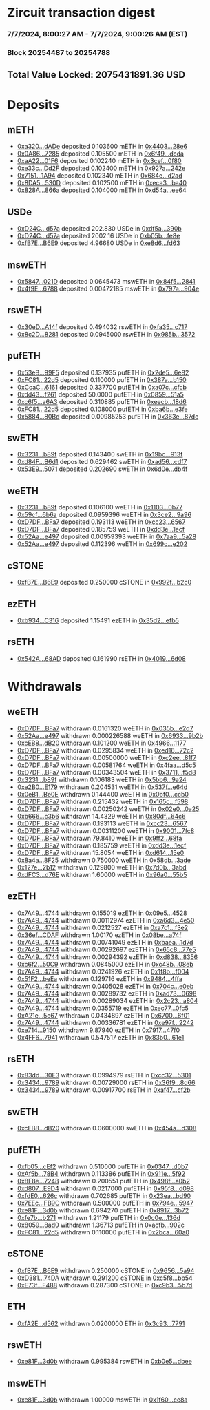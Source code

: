 # Zircuit transaction digest
### 7/7/2024, 8:00:27 AM - 7/7/2024, 9:00:26 AM (EST)
### Block 20254487 to 20254788

## Total Value Locked: 2075431891.36 USD

# Deposits
## mETH
- [0xa320...dADe](https://etherscan.io/address/0xa320b87d3f4402De7C4F99ADd94132fC96f2dADe) deposited 0.103600 mETH in [0x4403...28e6](https://etherscan.io/tx/0xa320b87d3f4402De7C4F99ADd94132fC96f2dADe)
- [0x0A86...7285](https://etherscan.io/address/0x0A86E49f3dd2f7f66B0d539551E2950776e77285) deposited 0.105500 mETH in [0x6f49...dcda](https://etherscan.io/tx/0x0A86E49f3dd2f7f66B0d539551E2950776e77285)
- [0xaA22...01F6](https://etherscan.io/address/0xaA229Cb60Cb3e0f32d99cB23ab2e04306b4801F6) deposited 0.102240 mETH in [0x3cef...0f80](https://etherscan.io/tx/0xaA229Cb60Cb3e0f32d99cB23ab2e04306b4801F6)
- [0xe33c...Dd2F](https://etherscan.io/address/0xe33cF447E03110A3fD7137FF7Ed16722E441Dd2F) deposited 0.102400 mETH in [0x927a...242e](https://etherscan.io/tx/0xe33cF447E03110A3fD7137FF7Ed16722E441Dd2F)
- [0x7151...1A94](https://etherscan.io/address/0x715173b0c420540b1E6d5F957c6900FD73fE1A94) deposited 0.102340 mETH in [0x684e...d2ad](https://etherscan.io/tx/0x715173b0c420540b1E6d5F957c6900FD73fE1A94)
- [0x8DA5...530D](https://etherscan.io/address/0x8DA511B844F064D5f7c950a3a3Ee0FC5185D530D) deposited 0.102500 mETH in [0xeca3...ba40](https://etherscan.io/tx/0x8DA511B844F064D5f7c950a3a3Ee0FC5185D530D)
- [0x828A...866a](https://etherscan.io/address/0x828A2AFF9FF1Fee98C89c419a3E71cB0E43a866a) deposited 0.104000 mETH in [0xd54a...ee64](https://etherscan.io/tx/0x828A2AFF9FF1Fee98C89c419a3E71cB0E43a866a)
## USDe
- [0xD24C...d57a](https://etherscan.io/address/0xD24Cfe2d0fa81369ca6291c28ac5426e16B6d57a) deposited 202.830 USDe in [0xdf5a...390b](https://etherscan.io/tx/0xD24Cfe2d0fa81369ca6291c28ac5426e16B6d57a)
- [0xD24C...d57a](https://etherscan.io/address/0xD24Cfe2d0fa81369ca6291c28ac5426e16B6d57a) deposited 2002.16 USDe in [0xb05b...fe8e](https://etherscan.io/tx/0xD24Cfe2d0fa81369ca6291c28ac5426e16B6d57a)
- [0xfB7E...B6E9](https://etherscan.io/address/0xfB7Ee6cb4a91838D01cf393712e7323fE15CB6E9) deposited 4.96680 USDe in [0xe8d6...fd63](https://etherscan.io/tx/0xfB7Ee6cb4a91838D01cf393712e7323fE15CB6E9)
## mswETH
- [0x5847...021D](https://etherscan.io/address/0x5847E8AC56a04Ef240a3618f641Fef462ce1021D) deposited 0.0645473 mswETH in [0x84f5...2841](https://etherscan.io/tx/0x5847E8AC56a04Ef240a3618f641Fef462ce1021D)
- [0x4f9E...6788](https://etherscan.io/address/0x4f9EdE3DeA96011A38D5786A5A82ED0972A86788) deposited 0.00472185 mswETH in [0x797a...904e](https://etherscan.io/tx/0x4f9EdE3DeA96011A38D5786A5A82ED0972A86788)
## rswETH
- [0x30eD...A14f](https://etherscan.io/address/0x30eD3C3DF92f2F3c6A7ae9094A614a5E487aA14f) deposited 0.494032 rswETH in [0xfa35...c717](https://etherscan.io/tx/0x30eD3C3DF92f2F3c6A7ae9094A614a5E487aA14f)
- [0x8c2D...8281](https://etherscan.io/address/0x8c2D741567fF04CbA4B63E04044Eff0c0ceD8281) deposited 0.0945000 rswETH in [0x985b...3572](https://etherscan.io/tx/0x8c2D741567fF04CbA4B63E04044Eff0c0ceD8281)
## pufETH
- [0x53eB...99F5](https://etherscan.io/address/0x53eB9bEf1F28d81c56F15882E734526260cD99F5) deposited 0.137935 pufETH in [0x2de5...6e82](https://etherscan.io/tx/0x53eB9bEf1F28d81c56F15882E734526260cD99F5)
- [0xFC81...22d5](https://etherscan.io/address/0xFC81cC23a1bFeB41876Ec552b37abBfDE4F722d5) deposited 0.110000 pufETH in [0x387a...b150](https://etherscan.io/tx/0xFC81cC23a1bFeB41876Ec552b37abBfDE4F722d5)
- [0xCcaC...6161](https://etherscan.io/address/0xCcaC0D146Eb3f805aBd2567BF47F88e278716161) deposited 0.337700 pufETH in [0xa07c...cfcb](https://etherscan.io/tx/0xCcaC0D146Eb3f805aBd2567BF47F88e278716161)
- [0xdd43...f261](https://etherscan.io/address/0xdd43ECA6ACfCbC0EA138dc7C1CeefE5cb9E3f261) deposited 50.0000 pufETH in [0x0859...51a5](https://etherscan.io/tx/0xdd43ECA6ACfCbC0EA138dc7C1CeefE5cb9E3f261)
- [0xc6f5...a6A3](https://etherscan.io/address/0xc6f53db137A5320896d04ffe51ef070302e1a6A3) deposited 0.310885 pufETH in [0xeecb...18d6](https://etherscan.io/tx/0xc6f53db137A5320896d04ffe51ef070302e1a6A3)
- [0xFC81...22d5](https://etherscan.io/address/0xFC81cC23a1bFeB41876Ec552b37abBfDE4F722d5) deposited 0.108000 pufETH in [0xba6b...e3fe](https://etherscan.io/tx/0xFC81cC23a1bFeB41876Ec552b37abBfDE4F722d5)
- [0x5884...80Bd](https://etherscan.io/address/0x5884f9E7bd289e7f842C07021EcC23A00f7a80Bd) deposited 0.00985253 pufETH in [0x363e...87dc](https://etherscan.io/tx/0x5884f9E7bd289e7f842C07021EcC23A00f7a80Bd)
## swETH
- [0x3231...b89f](https://etherscan.io/address/0x32317fACdaF14426827e18F66718250f91D0b89f) deposited 0.143400 swETH in [0x19bc...913f](https://etherscan.io/tx/0x32317fACdaF14426827e18F66718250f91D0b89f)
- [0xd84F...B6d1](https://etherscan.io/address/0xd84FCC154f6927D09F868c16706a16AD2fB7B6d1) deposited 0.629462 swETH in [0xad56...cdf7](https://etherscan.io/tx/0xd84FCC154f6927D09F868c16706a16AD2fB7B6d1)
- [0x53E9...5071](https://etherscan.io/address/0x53E9d707A6c1E325C67b4DE944a3872e50845071) deposited 0.202690 swETH in [0x6d0e...db4f](https://etherscan.io/tx/0x53E9d707A6c1E325C67b4DE944a3872e50845071)
## weETH
- [0x3231...b89f](https://etherscan.io/address/0x32317fACdaF14426827e18F66718250f91D0b89f) deposited 0.106100 weETH in [0x1103...0b77](https://etherscan.io/tx/0x32317fACdaF14426827e18F66718250f91D0b89f)
- [0x59cf...6b6a](https://etherscan.io/address/0x59cf870384FC360135e094335c1cb7C0C9396b6a) deposited 0.0959396 weETH in [0x3ce2...9a96](https://etherscan.io/tx/0x59cf870384FC360135e094335c1cb7C0C9396b6a)
- [0xD7DF...BFa7](https://etherscan.io/address/0xD7DF7E085214743530afF339aFC420c7c720BFa7) deposited 0.193113 weETH in [0xcc23...6567](https://etherscan.io/tx/0xD7DF7E085214743530afF339aFC420c7c720BFa7)
- [0xD7DF...BFa7](https://etherscan.io/address/0xD7DF7E085214743530afF339aFC420c7c720BFa7) deposited 0.185759 weETH in [0xdd3e...1ecf](https://etherscan.io/tx/0xD7DF7E085214743530afF339aFC420c7c720BFa7)
- [0x52Aa...e497](https://etherscan.io/address/0x52Aa899454998Be5b000Ad077a46Bbe360F4e497) deposited 0.00959393 weETH in [0x7aa9...5a28](https://etherscan.io/tx/0x52Aa899454998Be5b000Ad077a46Bbe360F4e497)
- [0x52Aa...e497](https://etherscan.io/address/0x52Aa899454998Be5b000Ad077a46Bbe360F4e497) deposited 0.112396 weETH in [0x699c...e202](https://etherscan.io/tx/0x52Aa899454998Be5b000Ad077a46Bbe360F4e497)
## cSTONE
- [0xfB7E...B6E9](https://etherscan.io/address/0xfB7Ee6cb4a91838D01cf393712e7323fE15CB6E9) deposited 0.250000 cSTONE in [0x992f...b2c0](https://etherscan.io/tx/0xfB7Ee6cb4a91838D01cf393712e7323fE15CB6E9)
## ezETH
- [0xb934...C316](https://etherscan.io/address/0xb93478A54316cB9A0c24Da22358699965c75C316) deposited 1.15491 ezETH in [0x35d2...efb5](https://etherscan.io/tx/0xb93478A54316cB9A0c24Da22358699965c75C316)
## rsETH
- [0x542A...68AD](https://etherscan.io/address/0x542A3bd811a87a0c2592067653e668d30E9568AD) deposited 0.161990 rsETH in [0x4019...6d08](https://etherscan.io/tx/0x542A3bd811a87a0c2592067653e668d30E9568AD)
# Withdrawals
## weETH
- [0xD7DF...BFa7](https://etherscan.io/address/0xD7DF7E085214743530afF339aFC420c7c720BFa7) withdrawn 0.0161320 weETH in [0x035b...e2d7](https://etherscan.io/tx/0xD7DF7E085214743530afF339aFC420c7c720BFa7)
- [0x52Aa...e497](https://etherscan.io/address/0x52Aa899454998Be5b000Ad077a46Bbe360F4e497) withdrawn 0.000226588 weETH in [0x6933...9b2b](https://etherscan.io/tx/0x52Aa899454998Be5b000Ad077a46Bbe360F4e497)
- [0xcEB8...dB20](https://etherscan.io/address/0xcEB866b4B308E504DfA1d5fA981B8df477B8dB20) withdrawn 0.101200 weETH in [0x4966...1177](https://etherscan.io/tx/0xcEB866b4B308E504DfA1d5fA981B8df477B8dB20)
- [0xD7DF...BFa7](https://etherscan.io/address/0xD7DF7E085214743530afF339aFC420c7c720BFa7) withdrawn 0.0295834 weETH in [0xed16...72c2](https://etherscan.io/tx/0xD7DF7E085214743530afF339aFC420c7c720BFa7)
- [0xD7DF...BFa7](https://etherscan.io/address/0xD7DF7E085214743530afF339aFC420c7c720BFa7) withdrawn 0.00500000 weETH in [0xc2ee...81f7](https://etherscan.io/tx/0xD7DF7E085214743530afF339aFC420c7c720BFa7)
- [0xD7DF...BFa7](https://etherscan.io/address/0xD7DF7E085214743530afF339aFC420c7c720BFa7) withdrawn 0.00581764 weETH in [0x4faa...d5c5](https://etherscan.io/tx/0xD7DF7E085214743530afF339aFC420c7c720BFa7)
- [0xD7DF...BFa7](https://etherscan.io/address/0xD7DF7E085214743530afF339aFC420c7c720BFa7) withdrawn 0.00343504 weETH in [0x3711...f5d8](https://etherscan.io/tx/0xD7DF7E085214743530afF339aFC420c7c720BFa7)
- [0x3231...b89f](https://etherscan.io/address/0x32317fACdaF14426827e18F66718250f91D0b89f) withdrawn 0.106183 weETH in [0x5bb6...9a24](https://etherscan.io/tx/0x32317fACdaF14426827e18F66718250f91D0b89f)
- [0xe2B0...E179](https://etherscan.io/address/0xe2B0737A9687DA76400Af5387869E14E4fe4E179) withdrawn 0.204531 weETH in [0x537f...e64d](https://etherscan.io/tx/0xe2B0737A9687DA76400Af5387869E14E4fe4E179)
- [0x0eB1...Be0E](https://etherscan.io/address/0x0eB1dD3463556e3c6c1eE6e82110993d3BE2Be0E) withdrawn 0.144400 weETH in [0x0bf0...ccb0](https://etherscan.io/tx/0x0eB1dD3463556e3c6c1eE6e82110993d3BE2Be0E)
- [0xD7DF...BFa7](https://etherscan.io/address/0xD7DF7E085214743530afF339aFC420c7c720BFa7) withdrawn 0.215432 weETH in [0x165c...f598](https://etherscan.io/tx/0xD7DF7E085214743530afF339aFC420c7c720BFa7)
- [0xD7DF...BFa7](https://etherscan.io/address/0xD7DF7E085214743530afF339aFC420c7c720BFa7) withdrawn 0.00250242 weETH in [0x02e0...0a25](https://etherscan.io/tx/0xD7DF7E085214743530afF339aFC420c7c720BFa7)
- [0xb666...c3b6](https://etherscan.io/address/0xb6661229Fffd2a12c981cF4f37B7FDE99069c3b6) withdrawn 14.4329 weETH in [0x80df...64c6](https://etherscan.io/tx/0xb6661229Fffd2a12c981cF4f37B7FDE99069c3b6)
- [0xD7DF...BFa7](https://etherscan.io/address/0xD7DF7E085214743530afF339aFC420c7c720BFa7) withdrawn 0.193113 weETH in [0xcc23...6567](https://etherscan.io/tx/0xD7DF7E085214743530afF339aFC420c7c720BFa7)
- [0xD7DF...BFa7](https://etherscan.io/address/0xD7DF7E085214743530afF339aFC420c7c720BFa7) withdrawn 0.00311200 weETH in [0x9001...7fc8](https://etherscan.io/tx/0xD7DF7E085214743530afF339aFC420c7c720BFa7)
- [0xD7DF...BFa7](https://etherscan.io/address/0xD7DF7E085214743530afF339aFC420c7c720BFa7) withdrawn 79.8410 weETH in [0x9ff2...68fa](https://etherscan.io/tx/0xD7DF7E085214743530afF339aFC420c7c720BFa7)
- [0xD7DF...BFa7](https://etherscan.io/address/0xD7DF7E085214743530afF339aFC420c7c720BFa7) withdrawn 0.185759 weETH in [0xdd3e...1ecf](https://etherscan.io/tx/0xD7DF7E085214743530afF339aFC420c7c720BFa7)
- [0xD7DF...BFa7](https://etherscan.io/address/0xD7DF7E085214743530afF339aFC420c7c720BFa7) withdrawn 15.8054 weETH in [0xd614...15e0](https://etherscan.io/tx/0xD7DF7E085214743530afF339aFC420c7c720BFa7)
- [0x8a4a...8F25](https://etherscan.io/address/0x8a4a50B13Fd2cb36FeB96c408CB98B4c9F2b8F25) withdrawn 0.750000 weETH in [0x58db...3ade](https://etherscan.io/tx/0x8a4a50B13Fd2cb36FeB96c408CB98B4c9F2b8F25)
- [0x127e...2b12](https://etherscan.io/address/0x127ec63C079cE2986752Bc4EBdB4f6F1Ae642b12) withdrawn 0.129800 weETH in [0x7d0b...3abd](https://etherscan.io/tx/0x127ec63C079cE2986752Bc4EBdB4f6F1Ae642b12)
- [0xdFC3...d76E](https://etherscan.io/address/0xdFC30c075019Bb671d60D84242d814f3cdf8d76E) withdrawn 1.60000 weETH in [0x96a0...55b5](https://etherscan.io/tx/0xdFC30c075019Bb671d60D84242d814f3cdf8d76E)
## ezETH
- [0x7A49...4744](https://etherscan.io/address/0x7A493Be5c2ce014cD049Bf178a1ac0Db1B434744) withdrawn 0.155019 ezETH in [0x09e5...4528](https://etherscan.io/tx/0x7A493Be5c2ce014cD049Bf178a1ac0Db1B434744)
- [0x7A49...4744](https://etherscan.io/address/0x7A493Be5c2ce014cD049Bf178a1ac0Db1B434744) withdrawn 0.00112974 ezETH in [0xa6d3...4e50](https://etherscan.io/tx/0x7A493Be5c2ce014cD049Bf178a1ac0Db1B434744)
- [0x7A49...4744](https://etherscan.io/address/0x7A493Be5c2ce014cD049Bf178a1ac0Db1B434744) withdrawn 0.0212527 ezETH in [0xa7c1...f3e2](https://etherscan.io/tx/0x7A493Be5c2ce014cD049Bf178a1ac0Db1B434744)
- [0x36ef...CDAF](https://etherscan.io/address/0x36efdf3059fBEE957bFe5b81Bd73D1d18e2FCDAF) withdrawn 1.00170 ezETH in [0x08be...a74f](https://etherscan.io/tx/0x36efdf3059fBEE957bFe5b81Bd73D1d18e2FCDAF)
- [0x7A49...4744](https://etherscan.io/address/0x7A493Be5c2ce014cD049Bf178a1ac0Db1B434744) withdrawn 0.00741049 ezETH in [0xbaea...1d7d](https://etherscan.io/tx/0x7A493Be5c2ce014cD049Bf178a1ac0Db1B434744)
- [0x7A49...4744](https://etherscan.io/address/0x7A493Be5c2ce014cD049Bf178a1ac0Db1B434744) withdrawn 0.00292697 ezETH in [0x65c8...77e5](https://etherscan.io/tx/0x7A493Be5c2ce014cD049Bf178a1ac0Db1B434744)
- [0x7A49...4744](https://etherscan.io/address/0x7A493Be5c2ce014cD049Bf178a1ac0Db1B434744) withdrawn 0.00294392 ezETH in [0xd838...8356](https://etherscan.io/tx/0x7A493Be5c2ce014cD049Bf178a1ac0Db1B434744)
- [0xc6f2...50C9](https://etherscan.io/address/0xc6f2c279A926C775e7aE5778C5302177DB4050C9) withdrawn 0.0845000 ezETH in [0xc48b...08eb](https://etherscan.io/tx/0xc6f2c279A926C775e7aE5778C5302177DB4050C9)
- [0x7A49...4744](https://etherscan.io/address/0x7A493Be5c2ce014cD049Bf178a1ac0Db1B434744) withdrawn 0.0241926 ezETH in [0x1f8b...f004](https://etherscan.io/tx/0x7A493Be5c2ce014cD049Bf178a1ac0Db1B434744)
- [0x51F2...beEa](https://etherscan.io/address/0x51F2E1d9aE3217e2c3bdC9DFd4427295018fbeEa) withdrawn 0.129716 ezETH in [0x9484...4ffa](https://etherscan.io/tx/0x51F2E1d9aE3217e2c3bdC9DFd4427295018fbeEa)
- [0x7A49...4744](https://etherscan.io/address/0x7A493Be5c2ce014cD049Bf178a1ac0Db1B434744) withdrawn 0.0405028 ezETH in [0x704c...e0eb](https://etherscan.io/tx/0x7A493Be5c2ce014cD049Bf178a1ac0Db1B434744)
- [0x7A49...4744](https://etherscan.io/address/0x7A493Be5c2ce014cD049Bf178a1ac0Db1B434744) withdrawn 0.00289732 ezETH in [0xad73...0698](https://etherscan.io/tx/0x7A493Be5c2ce014cD049Bf178a1ac0Db1B434744)
- [0x7A49...4744](https://etherscan.io/address/0x7A493Be5c2ce014cD049Bf178a1ac0Db1B434744) withdrawn 0.00289034 ezETH in [0x2c23...a804](https://etherscan.io/tx/0x7A493Be5c2ce014cD049Bf178a1ac0Db1B434744)
- [0x7A49...4744](https://etherscan.io/address/0x7A493Be5c2ce014cD049Bf178a1ac0Db1B434744) withdrawn 0.0355719 ezETH in [0xec77...0fc5](https://etherscan.io/tx/0x7A493Be5c2ce014cD049Bf178a1ac0Db1B434744)
- [0xA21e...5c67](https://etherscan.io/address/0xA21e7f4661f72F116608F7C1882aB504f9AD5c67) withdrawn 0.0434897 ezETH in [0x6700...6f01](https://etherscan.io/tx/0xA21e7f4661f72F116608F7C1882aB504f9AD5c67)
- [0x7A49...4744](https://etherscan.io/address/0x7A493Be5c2ce014cD049Bf178a1ac0Db1B434744) withdrawn 0.00336781 ezETH in [0xe97f...2242](https://etherscan.io/tx/0x7A493Be5c2ce014cD049Bf178a1ac0Db1B434744)
- [0xe714...9150](https://etherscan.io/address/0xe714428147AFAf35651C4716fb0a43C6ab089150) withdrawn 9.87940 ezETH in [0x7917...47f0](https://etherscan.io/tx/0xe714428147AFAf35651C4716fb0a43C6ab089150)
- [0x4FF6...7941](https://etherscan.io/address/0x4FF68c941CC6Bc6C4112Ec4bF99333C684E07941) withdrawn 0.547517 ezETH in [0x83b0...61e1](https://etherscan.io/tx/0x4FF68c941CC6Bc6C4112Ec4bF99333C684E07941)
## rsETH
- [0x83dd...30E3](https://etherscan.io/address/0x83ddF6B7ab321a7fCF27e6FB1b6661890F5b30E3) withdrawn 0.0994979 rsETH in [0xcc32...5301](https://etherscan.io/tx/0x83ddF6B7ab321a7fCF27e6FB1b6661890F5b30E3)
- [0x3434...9789](https://etherscan.io/address/0x34349c5569e7B846c3558961552D2202760A9789) withdrawn 0.00729000 rsETH in [0x36f9...8d66](https://etherscan.io/tx/0x34349c5569e7B846c3558961552D2202760A9789)
- [0x3434...9789](https://etherscan.io/address/0x34349c5569e7B846c3558961552D2202760A9789) withdrawn 0.00917700 rsETH in [0xaf47...cf2b](https://etherscan.io/tx/0x34349c5569e7B846c3558961552D2202760A9789)
## swETH
- [0xcEB8...dB20](https://etherscan.io/address/0xcEB866b4B308E504DfA1d5fA981B8df477B8dB20) withdrawn 0.0600000 swETH in [0x454a...d308](https://etherscan.io/tx/0xcEB866b4B308E504DfA1d5fA981B8df477B8dB20)
## pufETH
- [0xfb05...cEf2](https://etherscan.io/address/0xfb0522AC77CF4080AA021BeAB120092dd5d1cEf2) withdrawn 0.510000 pufETH in [0x0347...d0b7](https://etherscan.io/tx/0xfb0522AC77CF4080AA021BeAB120092dd5d1cEf2)
- [0xAf5b...78B4](https://etherscan.io/address/0xAf5bD80414B48f2EF7e54061C0DbC045b17278B4) withdrawn 0.113386 pufETH in [0x911e...5f92](https://etherscan.io/tx/0xAf5bD80414B48f2EF7e54061C0DbC045b17278B4)
- [0x8F8e...7248](https://etherscan.io/address/0x8F8e62f5A027cc078f40706CE0e8Cc45071e7248) withdrawn 0.200551 pufETH in [0x498f...a0b2](https://etherscan.io/tx/0x8F8e62f5A027cc078f40706CE0e8Cc45071e7248)
- [0xd807...E9D4](https://etherscan.io/address/0xd807d6F01e26DB0664232428e1D2C5e346cEE9D4) withdrawn 0.0217000 pufETH in [0x95f8...d098](https://etherscan.io/tx/0xd807d6F01e26DB0664232428e1D2C5e346cEE9D4)
- [0xfdE0...626c](https://etherscan.io/address/0xfdE0690222D27DA2677873a801C79241d6ad626c) withdrawn 0.702685 pufETH in [0x23ea...bd90](https://etherscan.io/tx/0xfdE0690222D27DA2677873a801C79241d6ad626c)
- [0x7EEc...FB9C](https://etherscan.io/address/0x7EEcAe1385f0393dAEc3D11c8b61C9d48426FB9C) withdrawn 0.500000 pufETH in [0x794e...5947](https://etherscan.io/tx/0x7EEcAe1385f0393dAEc3D11c8b61C9d48426FB9C)
- [0xe81F...3d0b](https://etherscan.io/address/0xe81Fdc5a4353EcFdA488dEED9a29c3b660Dc3d0b) withdrawn 0.694270 pufETH in [0x8917...3b72](https://etherscan.io/tx/0xe81Fdc5a4353EcFdA488dEED9a29c3b660Dc3d0b)
- [0xfe7b...b271](https://etherscan.io/address/0xfe7bCDF7a0d1bc642493cd1532B9eD627b24b271) withdrawn 1.21179 pufETH in [0x0c0e...136d](https://etherscan.io/tx/0xfe7bCDF7a0d1bc642493cd1532B9eD627b24b271)
- [0x8059...8ad0](https://etherscan.io/address/0x8059a1D943ff1DBECa23eB7178fa683e5a1a8ad0) withdrawn 1.36713 pufETH in [0xacfb...902c](https://etherscan.io/tx/0x8059a1D943ff1DBECa23eB7178fa683e5a1a8ad0)
- [0xFC81...22d5](https://etherscan.io/address/0xFC81cC23a1bFeB41876Ec552b37abBfDE4F722d5) withdrawn 0.110000 pufETH in [0x2bca...60a0](https://etherscan.io/tx/0xFC81cC23a1bFeB41876Ec552b37abBfDE4F722d5)
## cSTONE
- [0xfB7E...B6E9](https://etherscan.io/address/0xfB7Ee6cb4a91838D01cf393712e7323fE15CB6E9) withdrawn 0.250000 cSTONE in [0x9656...5a94](https://etherscan.io/tx/0xfB7Ee6cb4a91838D01cf393712e7323fE15CB6E9)
- [0xD381...74DA](https://etherscan.io/address/0xD3819bD2023035a540a216a1863f14e7AB0274DA) withdrawn 0.291200 cSTONE in [0xc5f8...bb54](https://etherscan.io/tx/0xD3819bD2023035a540a216a1863f14e7AB0274DA)
- [0xE73f...F488](https://etherscan.io/address/0xE73fF3bb55e5B407EEbd10930C80449101a9F488) withdrawn 0.287300 cSTONE in [0xc9b3...5b7d](https://etherscan.io/tx/0xE73fF3bb55e5B407EEbd10930C80449101a9F488)
## ETH
- [0xfA2E...d562](https://etherscan.io/address/0xfA2Ec4b072B7cDD81EcaB0E8b433892a60c2d562) withdrawn 0.0200000 ETH in [0x3c93...7791](https://etherscan.io/tx/0xfA2Ec4b072B7cDD81EcaB0E8b433892a60c2d562)
## rswETH
- [0xe81F...3d0b](https://etherscan.io/address/0xe81Fdc5a4353EcFdA488dEED9a29c3b660Dc3d0b) withdrawn 0.995384 rswETH in [0xb0e5...dbee](https://etherscan.io/tx/0xe81Fdc5a4353EcFdA488dEED9a29c3b660Dc3d0b)
## mswETH
- [0xe81F...3d0b](https://etherscan.io/address/0xe81Fdc5a4353EcFdA488dEED9a29c3b660Dc3d0b) withdrawn 1.00000 mswETH in [0x1f60...ce8a](https://etherscan.io/tx/0xe81Fdc5a4353EcFdA488dEED9a29c3b660Dc3d0b)
